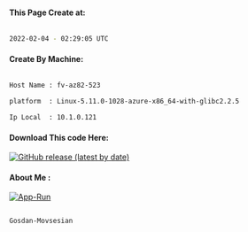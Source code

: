 
   
#### This Page Create at:

```bash

2022-02-04 - 02:29:05 UTC

```

#### Create By Machine:

```bash

Host Name : fv-az82-523

platform  : Linux-5.11.0-1028-azure-x86_64-with-glibc2.2.5

Ip Local  : 10.1.0.121

```
#### Download This code Here:

[![GitHub release (latest by date)](https://img.shields.io/github/v/release/Gosdan-Movsesian/Gosdan?style=for-the-badge&label=Download)](https://github.com/Gosdan-Movsesian/Gosdan/releases) 

</p> 

#### About Me :

[![App-Run](https://github.com/Gosdan-Movsesian/Gosdan/actions/workflows/App-Run.yml/badge.svg)](https://github.com/Gosdan-Movsesian/Gosdan/actions/workflows/App-Run.yml)

```bash

Gosdan-Movsesian

```

